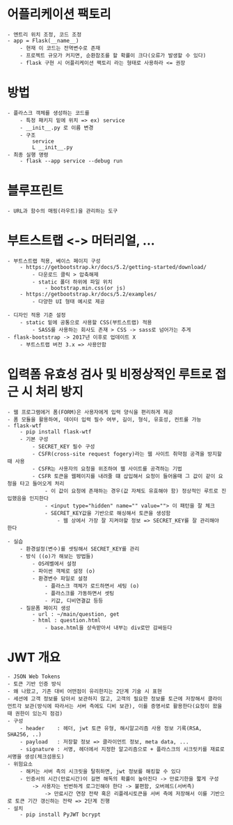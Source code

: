 # 어플리케이션 팩토리
    - 엔트리 위치 조정, 코드 조정
    - app = Flask(__name__)
        - 현재 이 코드는 전역변수로 존재
        - 프로젝트 규모가 커지면, 순환참조를 할 확률이 크다(오류가 발생할 수 있다)
        - flask 구현 시 어플리케이션 팩토리 라는 형태로 사용하라 <= 권장
# 방법
    - 플라스크 객체를 생성하는 코드를
        - 특정 패키지 밑에 위치 => ex) service
        - __init__.py 로 이름 변경
        - 구조
            service
            L __init__.py
    - 최종 실행 명령
        - flask --app service --debug run

# 블루프린트
    - URL과 함수의 매핑(라우트)을 관리하는 도구

# 부트스트랩 <-> 머터리얼, ...
    - 부트스트랩 적용, 베이스 페이지 구성
        - https://getbootstrap.kr/docs/5.2/getting-started/download/
            - 다운로드 클릭 > 압축해제
            - static 폴더 하위에 파일 위치
                - bootstrap.min.css(or js)
        - https://getbootstrap.kr/docs/5.2/examples/
            - 다양한 UI 형태 예시로 제공

    - 디자인 적용 기준 설정
        - static 밑에 공통으로 사용할 CSS(부트스트랩) 적용
            - SASS를 사용하는 회사도 존재 > CSS -> sass로 넘어가는 추게
    - flask-bootstrap -> 2017년 이후로 업데이트 X
        - 부트스트랩 버전 3.x => 사용안함

# 입력폼 유효성 검사 및 비정상적인 루트로 접근 시 처리 방지
    - 웹 프로그램에거 폼(FORM)은 사용자에게 입력 양식을 편리하게 제공
    - 폼 모듈을 활용하여, 데이터 입력 필수 여부, 길이, 형식, 유효성, 컨트롤 가능
    - flask-wtf
        - pip install flask-wtf
        - 기본 구성
            - SECRET_KEY 필수 구성
            - CSFR(cross-site request fogery)라는 웹 사이트 취약점 공격을 방지할 때 사용
            - CSFR는 사용자의 요청을 위조하여 웹 사이트를 공격하는 기법
            - CSFR 토큰을 웹페이지를 내려줄 떄 삽입해서 요청이 들어올때 그 값이 같이 요청을 타고 들어오게 처리
                - 이 값이 요청에 존재하는 경우(값 자체도 유효해야 함) 정상적인 루트로 진입했음을 인지한다
                - <input type="hidden" name="" value=""> 이 패턴을 잘 체크
                - SECRET_KEY값을 기반으로 해싱해서 토큰을 생성함
                    - 웹 상에서 가장 잘 지켜야할 정보 => SECRET_KEY를 잘 관리해야 한다

    - 실습
        - 환경설정(변수)를 셋팅해서 SECRET_KEY를 관리
        - 방식 ((o)가 해보는 방법들)
            - OS레벨에서 설정
            - 파이썬 객체로 설정 (o)
            - 환경변수 파일로 설정
                - 플라스크 객체가 로드하면서 세팅 (o)
                - 플라스크를 가동하면서 셋팅
                - 키값, 디비연결값 등등
        - 질문폼 페이지 생성
            - url : ~/main/question, get
            - html : question.html
                - base.html을 상속받아서 내부는 div로만 감싸둔다


# JWT 개요
    - JSON Web Tokens
    - 토큰 기반 인증 방식
    - 왜 나왔고, 기존 대비 어떤점이 유리한지는 2단계 기술 시 표현
    - 세션에 고객 정보를 담아서 보관하지 않고, 고객의 필요한 정보를 토근에 저장해서 클라이언트각 보관(방식에 따라서는 서버 측에도 디비 보관), 이를 증명서로 활용한다(요청이 왔을 때 권한이 있는지 점검)
    - 구성
        - header    : 헤더, jwt 토큰 유형, 해시알고리즘 사용 정보 기록(RSA, SHA256, ..)
        - payload   : 저장할 정보 => 클라이언트 정보, meta data, ...
        - signature : 서명, 헤더에서 지정한 알고리즘으로 + 플라스크의 시크릿키를 재료로 서명을 생성(체크섬용도)
    - 위험요소
        - 해커는 서버 측의 시크릿을 탈취하면, jwt 정보를 해킹할 수 있다
        - 인증서의 시간(만료시간)이 길면 해독의 확률이 높아진다 -> 만료기한을 짧게 구성
            -> 사용자는 빈번하게 로그인해야 한다 -> 불편함, 오버헤드(서버측)
                -> 만료시간 연장 전략 혹은 리플레시토큰을 서버 측에 저장해서 이를 기반으로 토큰 기간 갱신하는 전략 => 2단계 진행
    - 설치
	    - pip install PyJWT bcrypt      